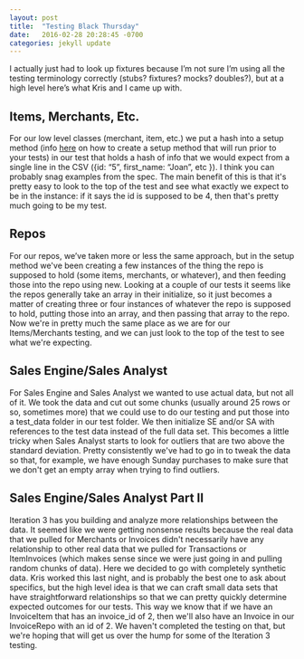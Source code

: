 ```yaml
---
layout: post
title:  "Testing Black Thursday"
date:   2016-02-28 20:28:45 -0700
categories: jekyll update
---
```

I actually just had to look up fixtures because I’m not sure I’m using all the testing terminology correctly (stubs? fixtures? mocks? doubles?), but at a high level here’s what Kris and I came up with.

## Items, Merchants, Etc.

For our low level classes (merchant, item, etc.) we put a hash into a setup method (info [here](http://chriskottom.com/blog/2014/10/4-fantastic-ways-to-set-up-state-in-minitest/) on how to create a setup method that will run prior to your tests) in our test that holds a hash of info that we would expect from a single line in the CSV ({id: “5”, first_name: “Joan”,  etc }). I think you can probably snag examples from the spec. The main benefit of this is that it's pretty easy to look to the top of the test and see what exactly we expect to be in the instance: if it says the id is supposed to be 4, then that's pretty much going to be my test.

## Repos

For our repos, we’ve taken more or less the same approach, but in the setup method we've been creating a few instances of the thing the repo is supposed to hold (some items, merchants, or whatever), and then feeding those into the repo using new. Looking at a couple of our tests it seems like the repos generally take an array in their initialize, so it just becomes a matter of creating three or four instances of whatever the repo is supposed to hold, putting those into an array, and then passing that array to the repo. Now we're in pretty much the same place as we are for our Items/Merchants testing, and we can just look to the top of the test to see what we're expecting.

## Sales Engine/Sales Analyst

For Sales Engine and Sales Analyst we wanted to use actual data, but not all of it. We took the data and cut out some chunks (usually around 25 rows or so, sometimes more) that we could use to do our testing and put those into a test_data folder in our test folder. We then initialize SE and/or SA with references to the test data instead of the full data set. This becomes a little tricky when Sales Analyst starts to look for outliers that are two above the standard deviation. Pretty consistently we've had to go in to tweak the data so that, for example, we have enough Sunday purchases to make sure that we don't get an empty array when trying to find outliers.

## Sales Engine/Sales Analyst Part II

Iteration 3 has you building and analyze more relationships between the data. It seemed like we were getting nonsense results because the real data that we pulled for Merchants or Invoices didn't necessarily have any relationship to other real data that we pulled for Transactions or ItemInvoices (which makes sense since we were just going in and pulling random chunks of data). Here we decided to go with completely synthetic data. Kris worked this last night, and is probably the best one to ask about specifics, but the high level idea is that we can craft small data sets that have straightforward relationships so that we can pretty quickly determine expected outcomes for our tests. This way we know that if we have an InvoiceItem that has an invoice_id of 2, then we'll also have an Invoice in our InvoiceRepo with an id of 2. We haven't completed the testing on that, but we're hoping that will get us over the hump for some of the Iteration 3 testing.

